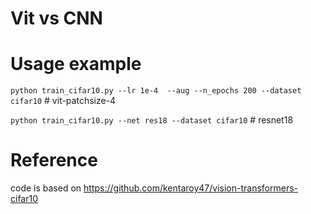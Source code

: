 # Vit vs CNN


# Usage example
`python train_cifar10.py --lr 1e-4  --aug --n_epochs 200 --dataset cifar10` # vit-patchsize-4

`python train_cifar10.py --net res18 --dataset cifar10` # resnet18


# Reference
code is based on <https://github.com/kentaroy47/vision-transformers-cifar10>